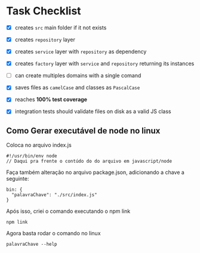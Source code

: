 # Task Checklist

- [x] creates `src` main folder if it not exists
- [x] creates `repository` layer
- [x] creates `service` layer with `repository` as dependency
- [x] creates `factory` layer with `service` and `repository` returning its instances
- [ ] can create multiples domains with a single comand
- [x] saves files as `camelCase` and classes as `PascalCase`
- [x] reaches **100% test coverage**
- [x] integration tests should validate files on disk as a valid JS class



## Como Gerar executável de node no linux

Coloca no arquivo index.js
```
#!/usr/bin/env node
// Daqui pra frente o contúdo do do arquivo em javascript/node
```

Faça também alteração no arquivo package.json, adicionando a chave a seguinte:
```
bin: {
  "palavraChave": "./src/index.js"
}
```

Após isso, criei o comando executando o npm link
```
npm link
```

Agora basta rodar o comando no linux
```
palavraChave --help
```